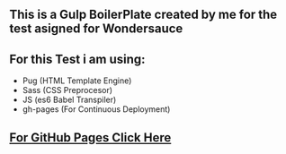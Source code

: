 ## This is a Gulp BoilerPlate created by me for the test asigned for Wondersauce

## For this Test i am using:

* Pug (HTML Template Engine)
* Sass (CSS Preprocesor)
* JS (es6 Babel Transpiler)
* gh-pages (For Continuous Deployment)
## 
## [For GitHub Pages Click Here](https://kikeestrada.github.io/wondersaucetest/)


